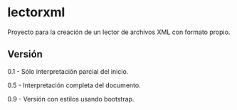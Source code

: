 # lectorxml

Proyecto para la creación de un lector de archivos XML con formato propio.

## Versión
0.1 - Sólo interpretación parcial del inicio.

0.5 - Interpretación completa del documento.

0.9 - Versión con estilos usando bootstrap.
